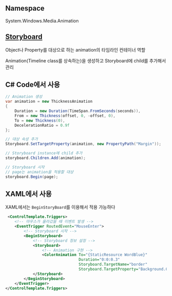 ## Namespace
System.Windows.Media.Animation 

## [Storyboard](https://docs.microsoft.com/ko-kr/dotnet/api/system.windows.media.animation.storyboard?f1url=https%3A%2F%2Fmsdn.microsoft.com%2Fquery%2Fdev15.query%3FappId%3DDev15IDEF1%26l%3DKO-KR%26k%3Dk(System.Windows.Media.Animation.Storyboard);k(TargetFrameworkMoniker-.NETFramework,Version%3Dv4.6.1);k(DevLang-csharp)%26rd%3Dtrue&view=netframework-4.7.2)
Object나 Property를 대상으로 하는 animation의 타임라인 컨테이너 역할

Animation(Timeline class를 상속하는)을 생성하고 Storyboard에 child를 추가해서 관리

## C# Code에서 사용

```c#
// Animation 생성
var animation = new ThicknessAnimation
{
    Duration = new Duration(TimeSpan.FromSeconds(seconds)),
    From = new Thickness(offset, 0, -offset, 0),
    To = new Thickness(0),
    DecelerationRatio = 0.9f
};

// 대상 속성 추가
Storyboard.SetTargetProperty(animation, new PropertyPath("Margin"));

// Storyboard instance에 child 추가
storyboard.Children.Add(animation);

// Storyboard 시작
// page는 animation을 적용할 대상
storyboard.Begin(page);
```

## XAML에서 사용
XAML에서는 `BeginStoryBoard`를 이용해서 적용 가능하다

```xml
 <ControlTemplate.Triggers>
    <!-- 마우스가 올라갔을 때 이벤트 발생 -->
    <EventTrigger RoutedEvent="MouseEnter">
        <!-- Storyboard 시작 -->
        <BeginStoryboard>
            <!-- Storyboard 정보 설정 -->
            <Storyboard>
                <!-- Animation 구현 -->
                <ColorAnimation To="{StaticResource WordBlue}" 
                                Duration="0:0:0.3" 
                                Storyboard.TargetName="border" 
                                Storyboard.TargetProperty="Background.Color" />
            </Storyboard>
        </BeginStoryboard>
    </EventTrigger>
</ControlTemplate.Triggers>
```